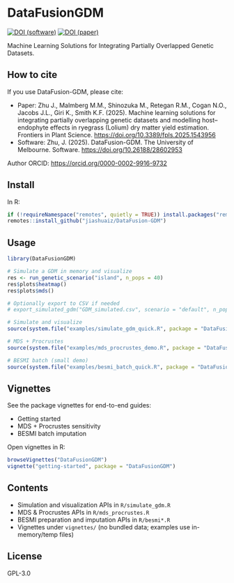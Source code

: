 # DataFusionGDM  
[![DOI (software)](https://img.shields.io/badge/DOI-10.26188/28602953-blue)](https://doi.org/10.26188/28602953)
[![DOI (paper)](https://img.shields.io/badge/DOI-10.3389%2Ffpls.2025.1543956-blue)](https://doi.org/10.3389/fpls.2025.1543956)

Machine Learning Solutions for Integrating Partially Overlapped Genetic Datasets.

## How to cite

If you use DataFusion-GDM, please cite:

- Paper: Zhu J., Malmberg M.M., Shinozuka M., Retegan R.M., Cogan N.O., Jacobs J.L., Giri K., Smith K.F. (2025). Machine learning solutions for integrating partially overlapping genetic datasets and modelling host–endophyte effects in ryegrass (Lolium) dry matter yield estimation. Frontiers in Plant Science. https://doi.org/10.3389/fpls.2025.1543956
- Software: Zhu, J. (2025). DataFusion-GDM. The University of Melbourne. Software. https://doi.org/10.26188/28602953

Author ORCID: https://orcid.org/0000-0002-9916-9732

## Install

In R:

```r
if (!requireNamespace("remotes", quietly = TRUE)) install.packages("remotes")
remotes::install_github("jiashuaiz/DataFusion-GDM")
```

## Usage

```r
library(DataFusionGDM)

# Simulate a GDM in memory and visualize
res <- run_genetic_scenario("island", n_pops = 40)
res$plots$heatmap()
res$plots$mds()

# Optionally export to CSV if needed
# export_simulated_gdm("GDM_simulated.csv", scenario = "default", n_pops = 40)

# Simulate and visualize
source(system.file("examples/simulate_gdm_quick.R", package = "DataFusionGDM"), echo = TRUE)

# MDS + Procrustes
source(system.file("examples/mds_procrustes_demo.R", package = "DataFusionGDM"), echo = TRUE)

# BESMI batch (small demo)
source(system.file("examples/besmi_batch_quick.R", package = "DataFusionGDM"), echo = TRUE)
```

## Vignettes

See the package vignettes for end-to-end guides:
- Getting started
- MDS + Procrustes sensitivity
- BESMI batch imputation

Open vignettes in R:

```r
browseVignettes("DataFusionGDM")
vignette("getting-started", package = "DataFusionGDM")
```

## Contents

- Simulation and visualization APIs in `R/simulate_gdm.R`
- MDS & Procrustes APIs in `R/mds_procrustes.R`
- BESMI preparation and imputation APIs in `R/besmi*.R`
 - Vignettes under `vignettes/` (no bundled data; examples use in-memory/temp files)

## License

GPL-3.0
